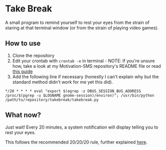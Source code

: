# Take Break
A small program to remind yourself to rest your eyes from the strain of staring at that terminal window (or from the strain of playing video games).

## How to use
  1. Clone the repository
  2. Edit your crontab with `crontab -e` in terminal
    - NOTE: If you're unsure how, take a look at my Motivation-SMS repository's README file or read [this guide](https://help.ubuntu.com/community/CronHowto)
  3. Add the following line if necessary (honestly I can't explain why but the standard method didn't work for me yet this did).

```
*/20 * * * * eval "export $(egrep -z DBUS_SESSION_BUS_ADDRESS /proc/$(pgrep -u $LOGNAME gnome-session)/environ)"; /usr/bin/python /path/to/repository/takebreak/takebreak.py

```

## What now?
Just wait! Every 20 minutes, a system notification will display telling you to rest your eyes.

This follows the recommended 20/20/20 rule, further explained [here](https://opto.ca/health-library/the-20-20-20-rule).
